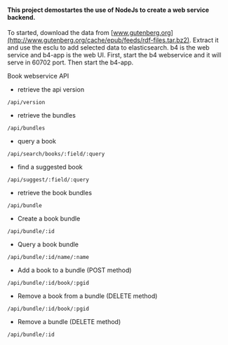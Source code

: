 #### This project demostartes the use of NodeJs to create a web service backend.

To started, download the data from [www.gutenberg.org](http://www.gutenberg.org/cache/epub/feeds/rdf-files.tar.bz2). Extract it and use the esclu to add selected data to elasticsearch. b4 is the web service and b4-app is the web UI. First, start the b4 webservice and it will serve in 60702 port. Then start the b4-app.

Book webservice API
* retrieve the api version
```
/api/version
```

* retrieve the bundles
```
/api/bundles
```

* query a book
```
/api/search/books/:field/:query
```

* find a suggested book
```
/api/suggest/:field/:query
```
* retrieve the book bundles
```
/api/bundle
```

* Create a book bundle
```
/api/bundle/:id
```

* Query a book bundle
```
/api/bundle/:id/name/:name
```

* Add a book to a bundle (POST method)
```
/api/bundle/:id/book/:pgid
```
* Remove a book from a bundle (DELETE method)
```
/api/bundle/:id/book/:pgid
```

* Remove a bundle (DELETE method)
```
/api/bundle/:id
```
